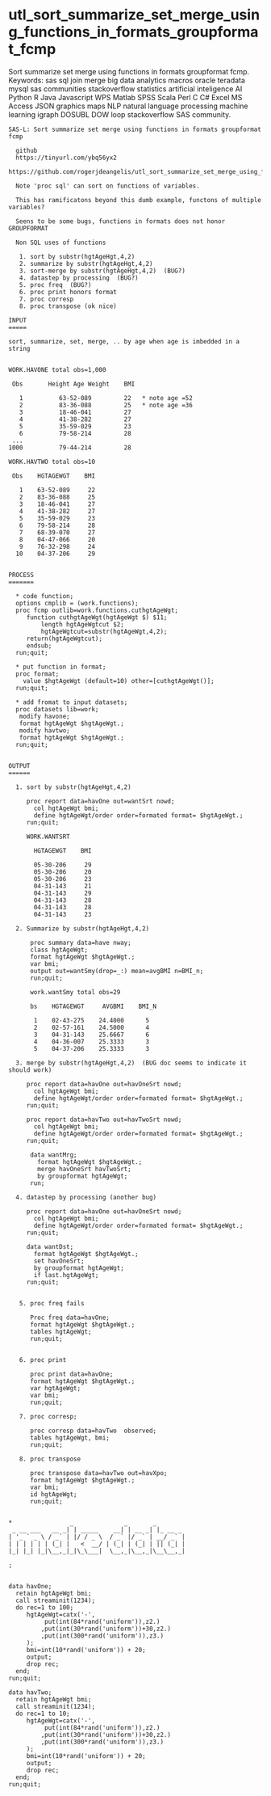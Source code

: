 # utl_sort_summarize_set_merge_using_functions_in_formats_groupformat_fcmp
Sort summarize set merge using functions in formats groupformat fcmp.  Keywords: sas sql join merge big data analytics macros oracle teradata mysql sas communities stackoverflow statistics artificial inteligence AI Python R Java Javascript WPS Matlab SPSS Scala Perl C C# Excel MS Access JSON graphics maps NLP natural language processing machine learning igraph DOSUBL DOW loop stackoverflow SAS community.


    SAS-L: Sort summarize set merge using functions in formats groupformat fcmp

      github
      https://tinyurl.com/ybq56yx2
      https://github.com/rogerjdeangelis/utl_sort_summarize_set_merge_using_functions_in_formats_groupformat_fcmp

      Note 'proc sql' can sort on functions of variables.

      This has ramificatons beyond this dumb example, functons of multiple variables?

      Seens to be some bugs, functions in formats does not honor GROUPFORMAT

      Non SQL uses of functions

       1. sort by substr(hgtAgeHgt,4,2)
       2. summarize by substr(hgtAgeHgt,4,2)
       3. sort-merge by substr(hgtAgeHgt,4,2)  (BUG?)
       4. datastep by processing  (BUG?)
       5. proc freq  (BUG?)
       6. proc print honors format
       7. proc corresp
       8. proc transpose (ok nice)

    INPUT
    =====

    sort, summarize, set, merge, .. by age when age is imbedded in a string


    WORK.HAVONE total obs=1,000

     Obs       Height Age Weight    BMI

       1          63-52-089         22   * note age =52
       2          83-36-088         25   * note age =36
       3          18-46-041         27
       4          41-38-282         27
       5          35-59-029         23
       6          79-58-214         28
     ...
    1000          79-44-214         28

    WORK.HAVTWO total obs=10

     Obs    HGTAGEWGT    BMI

       1    63-52-089     22
       2    83-36-088     25
       3    18-46-041     27
       4    41-38-282     27
       5    35-59-029     23
       6    79-58-214     28
       7    68-39-070     27
       8    04-47-066     20
       9    76-32-298     24
      10    04-37-206     29


    PROCESS
    =======

      * code function;
      options cmplib = (work.functions);
      proc fcmp outlib=work.functions.cuthgtAgeWgt;
         function cuthgtAgeWgt(hgtAgeWgt $) $11;
             length hgtAgeWgtcut $2;
             hgtAgeWgtcut=substr(hgtAgeWgt,4,2);
         return(hgtAgeWgtcut);
         endsub;
      run;quit;

      * put function in format;
      proc format;
        value $hgtAgeWgt (default=10) other=[cuthgtAgeWgt()];
      run;quit;

      * add fromat to input datasets;
      proc datasets lib=work;
       modify havone;
       format hgtAgeWgt $hgtAgeWgt.;
       modify havtwo;
       format hgtAgeWgt $hgtAgeWgt.;
      run;quit;


    OUTPUT
    ======

      1. sort by substr(hgtAgeHgt,4,2)

         proc report data=havOne out=wantSrt nowd;
           col hgtAgeWgt bmi;
           define hgtAgeWgt/order order=formated format= $hgtAgeWgt.;
         run;quit;

         WORK.WANTSRT

           HGTAGEWGT    BMI

           05-30-206     29
           05-30-206     20
           05-30-206     23
           04-31-143     21
           04-31-143     29
           04-31-143     28
           04-31-143     28
           04-31-143     23

      2. Summarize by substr(hgtAgeHgt,4,2)

          proc summary data=have nway;
          class hgtAgeWgt;
          format hgtAgeWgt $hgtAgeWgt.;
          var bmi;
          output out=wantSmy(drop=_:) mean=avgBMI n=BMI_n;
          run;quit;

          work.wantSmy total obs=29

          bs    HGTAGEWGT     AVGBMI    BMI_N

           1    02-43-275    24.4000      5
           2    02-57-161    24.5000      4
           3    04-31-143    25.6667      6
           4    04-36-007    25.3333      3
           5    04-37-206    25.3333      3

      3. merge by substr(hgtAgeHgt,4,2)  (BUG doc seems to indicate it should work)

         proc report data=havOne out=havOneSrt nowd;
           col hgtAgeWgt bmi;
           define hgtAgeWgt/order order=formated format= $hgtAgeWgt.;
         run;quit;

         proc report data=havTwo out=havTwoSrt nowd;
           col hgtAgeWgt bmi;
           define hgtAgeWgt/order order=formated format= $hgtAgeWgt.;
         run;quit;

          data wantMrg;
            format hgtAgeWgt $hgtAgeWgt.;
            merge havOneSrt havTwoSrt;
            by groupformat hgtAgeWgt;
          run;

      4. datastep by processing (another bug)

         proc report data=havOne out=havOneSrt nowd;
           col hgtAgeWgt bmi;
           define hgtAgeWgt/order order=formated format= $hgtAgeWgt.;
         run;quit;

         data wantDst;
           format hgtAgeWgt $hgtAgeWgt.;
           set havOneSrt;
           by groupformat hgtAgeWgt;
           if last.hgtAgeWgt;
         run;quit;


       5. proc freq fails

          Proc freq data=havOne;
          format hgtAgeWgt $hgtAgeWgt.;
          tables hgtAgeWgt;
          run;quit;


       6. proc print

          proc print data=havOne;
          format hgtAgeWgt $hgtAgeWgt.;
          var hgtAgeWgt;
          var bmi;
          run;quit;

       7. proc corresp;

          proc corresp data=havTwo  observed;
          tables hgtAgeWgt, bmi;
          run;quit;

       8. proc transpose

          proc transpose data=havTwo out=havXpo;
          format hgtAgeWgt $hgtAgeWgt.;
          var bmi;
          id hgtAgeWgt;
          run;quit;


    *                _              _       _
     _ __ ___   __ _| | _____    __| | __ _| |_ __ _
    | '_ ` _ \ / _` | |/ / _ \  / _` |/ _` | __/ _` |
    | | | | | | (_| |   <  __/ | (_| | (_| | || (_| |
    |_| |_| |_|\__,_|_|\_\___|  \__,_|\__,_|\__\__,_|

    ;


    data havOne;
      retain hgtAgeWgt bmi;
      call streaminit(1234);
      do rec=1 to 100;
         hgtAgeWgt=catx('-',
              put(int(84*rand('uniform')),z2.)
             ,put(int(30*rand('uniform'))+30,z2.)
             ,put(int(300*rand('uniform')),z3.)
         );
         bmi=int(10*rand('uniform')) + 20;
         output;
         drop rec;
      end;
    run;quit;

    data havTwo;
      retain hgtAgeWgt bmi;
      call streaminit(1234);
      do rec=1 to 10;
         hgtAgeWgt=catx('-',
              put(int(84*rand('uniform')),z2.)
             ,put(int(30*rand('uniform'))+30,z2.)
             ,put(int(300*rand('uniform')),z3.)
         );
         bmi=int(10*rand('uniform')) + 20;
         output;
         drop rec;
      end;
    run;quit;



